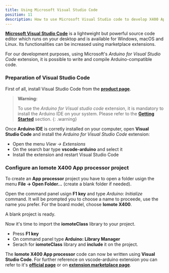 ```yaml
---
title: Using Microsoft Visual Studio Code
position: 11
description: How to use Microsoft Visual Studio code to develop X400 App processor apps
--- 
```



[**Microsoft Visual Studio Code**](https://code.visualstudio.com) is a lightweight but powerful source code editor which runs on your desktop and is available for Windows, macOS and Linux. Its functionalities can be increased using marketplace extensions.

For our development purposes, using Microsoft's *Arduino for Visual Studio Code* extension, it is possible to write and compile Arduino-compatible code.

### Preparation of Visual Studio Code
First of all, install Visual Studio Code from the [**product page**](https://code.visualstudio.com/).

> **Warning:**
> 
> To use the *Arduino for Visual studio code* extension, it is mandatory to install the Arduino IDE on your system. Please refer to the [**Getting Started**](/#gettingstarted01_BeforeStarting) section.
{: .warning}

Once **Arduino IDE** is corretly installed on your computer, open **Visual Studio Code** and install the *Arduino for Visual Studio Code* extension:
* Open the menu *View -> Extensions*
* On the search bar type **vscode-arduino** and select it
* Install the extension and restart Visual Studio Code


### Configure an **Iomote X400 App processor** project
To create an **App processor** project you have to open a folder usign the menu **File -> Open Folder...** (create a blank folder if needed).

Open the command panel usign **F1 key** and type *Arduino: Initialize* command. It will be prompted you to choose a name to proceede, use the name you prefer. For the board model, choose **Iomote X400**.

A blank project is ready.

Now it's time to import the **iomoteClass** library to your project.
* Press **F1 key**
* On command panel type **Arduino: Library Manager**
* Serach for **iomoteClass** library and **include** it on the project.

The **Iomote X400 App processor** code can now be written using **Visual Studio Code**. For further reference on vscode-arduino extension you can refer to it's [**official page**](https://github.com/Microsoft/vscode-arduino) or on [**extension marketplace page**](https://marketplace.visualstudio.com/items?itemName=vsciot-vscode.vscode-arduino).


